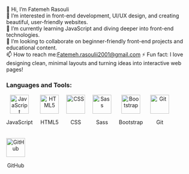 👋 Hi, I’m Fatemeh Rasouli  
👀 I’m interested in front-end development, UI/UX design, and creating beautiful, user-friendly websites.  
🌱 I’m currently learning JavaScript and diving deeper into front-end technologies.  
💞 I’m looking to collaborate on beginner-friendly front-end projects and educational content.  
📫 How to reach me:Fatemeh.rasoulii2001@gmail.com 
⚡️ Fun fact: I love designing clean, minimal layouts and turning ideas into interactive web pages!
<!---
FatemehRasoulli/FatemehRasoulli is a ✨ special ✨ repository because its `README.md` (this file) appears on your GitHub profile.
You can click the Preview link to take a look at your changes.
--->
### Languages and Tools:
<div style="display: flex; flex-wrap: wrap; align-items: center; gap: 20px;">
  <div style="text-align: center;">
    <img src="https://cdn.jsdelivr.net/gh/devicons/devicon@latest/icons/javascript/javascript-original.svg" alt="JavaScript" width="50" height="50">
    <p>JavaScript</p>
  </div>

  <div style="text-align: center;">
    <img src="https://cdn.jsdelivr.net/gh/devicons/devicon@latest/icons/html5/html5-original.svg" alt="HTML5" width="50" height="50">
    <p>HTML5</p>
  </div>

  <div style="text-align: center;">
    <img src="https://skillicons.dev/icons?i=css" alt="CSS" width="50" height="50">
    <p>CSS</p>
  </div>

  <div style="text-align: center;">
    <img src="https://skillicons.dev/icons?i=sass" alt="Sass" width="50" height="50">
    <p>Sass</p>
  </div>

  <div style="text-align: center;">
    <img src="https://skillicons.dev/icons?i=bootstrap" alt="Bootstrap" width="50" height="50">
    <p>Bootstrap</p>
  </div>

  <div style="text-align: center;">
    <img src="https://cdn.jsdelivr.net/gh/devicons/devicon@latest/icons/git/git-original.svg" alt="Git" width="50" height="50">
    <p>Git</p>
  </div>

  <div style="text-align: center;">
    <img src="https://skillicons.dev/icons?i=github" alt="GitHub" style="width: 50px; height: 50px;">
    <p>GitHub</p>
  </div>
</div>
